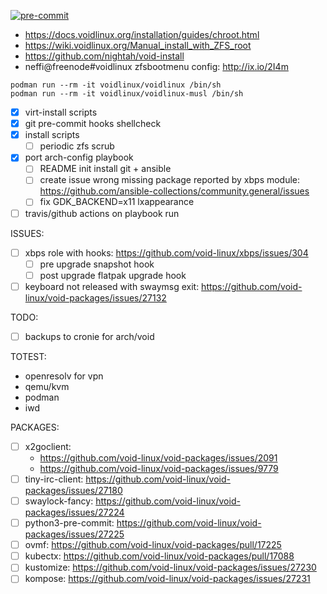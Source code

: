 [![pre-commit](https://img.shields.io/badge/pre--commit-enabled-brightgreen?logo=pre-commit&logoColor=white)](https://github.com/pre-commit/pre-commit)

- https://docs.voidlinux.org/installation/guides/chroot.html
- https://wiki.voidlinux.org/Manual_install_with_ZFS_root
- https://github.com/nightah/void-install
- neffi@freenode#voidlinux zfsbootmenu config: http://ix.io/2I4m

```
podman run --rm -it voidlinux/voidlinux /bin/sh
podman run --rm -it voidlinux/voidlinux-musl /bin/sh
```

- [x] virt-install scripts
- [x] git pre-commit hooks shellcheck
- [x] install scripts
  - [ ] periodic zfs scrub
- [x] port arch-config playbook
  - [ ] README init install git + ansible
  - [ ] create issue wrong missing package reported by xbps module: https://github.com/ansible-collections/community.general/issues
  - [ ] fix GDK_BACKEND=x11 lxappearance
- [ ] travis/github actions on playbook run

ISSUES:
- [ ] xbps role with hooks: https://github.com/void-linux/xbps/issues/304
  - [ ] pre upgrade snapshot hook
  - [ ] post upgrade flatpak upgrade hook
- [ ] keyboard not released with swaymsg exit: https://github.com/void-linux/void-packages/issues/27132

TODO:
- [ ] backups to cronie for arch/void

TOTEST:
- openresolv for vpn
- qemu/kvm
- podman
- iwd

PACKAGES:
- [ ] x2goclient:
  - https://github.com/void-linux/void-packages/issues/2091
  - https://github.com/void-linux/void-packages/issues/9779
- [ ] tiny-irc-client: https://github.com/void-linux/void-packages/issues/27180
- [ ] swaylock-fancy: https://github.com/void-linux/void-packages/issues/27224
- [ ] python3-pre-commit: https://github.com/void-linux/void-packages/issues/27225
- [ ] ovmf: https://github.com/void-linux/void-packages/pull/17225
- [ ] kubectx: https://github.com/void-linux/void-packages/pull/17088
- [ ] kustomize: https://github.com/void-linux/void-packages/issues/27230
- [ ] kompose: https://github.com/void-linux/void-packages/issues/27231
